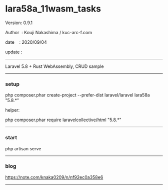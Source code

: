 ﻿# lara58a_11wasm_tasks

 Version: 0.9.1

 Author  : Kouji Nakashima / kuc-arc-f.com

 date    : 2020/09/04

 update :

***

Laravel 5.8 + Rust WebAssembly,  CRUD sample

***
### setup
php composer.phar create-project --prefer-dist laravel/laravel lara58a "5.8.*"

helper:

php composer.phar require laravelcollective/html "5.8.*"


***
### start

php artisan serve

***
### blog

https://note.com/knaka0209/n/nf92ec0a358e6

***



